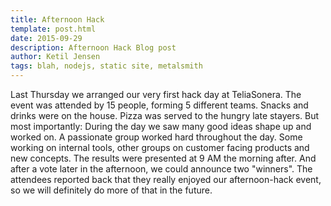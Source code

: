 ```yaml
---
title: Afternoon Hack
template: post.html
date: 2015-09-29
description: Afternoon Hack Blog post
author: Ketil Jensen
tags: blah, nodejs, static site, metalsmith
---
```


Last Thursday we arranged our very first hack day at TeliaSonera. The event was attended by 15 people, forming 5 different teams. Snacks and drinks were on the house. Pizza was served to the hungry late stayers. But most importantly: During the day we saw many good ideas shape up and worked on. A passionate group worked hard throughout the day. Some working on internal tools, other groups on customer facing products and new concepts. The results were presented at 9 AM the morning after. And after a vote later in the afternoon, we could announce two "winners". The attendees reported back that they really enjoyed our afternoon-hack event, so we will definitely do more of that in the future.

